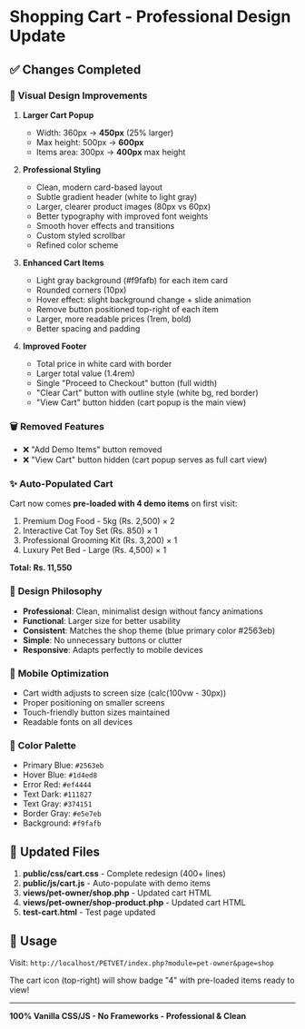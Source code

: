 # Shopping Cart - Professional Design Update

## ✅ Changes Completed

### 🎨 **Visual Design Improvements**

1. **Larger Cart Popup**
   - Width: 360px → **450px** (25% larger)
   - Max height: 500px → **600px** 
   - Items area: 300px → **400px** max height

2. **Professional Styling**
   - Clean, modern card-based layout
   - Subtle gradient header (white to light gray)
   - Larger, clearer product images (80px vs 60px)
   - Better typography with improved font weights
   - Smooth hover effects and transitions
   - Custom styled scrollbar
   - Refined color scheme

3. **Enhanced Cart Items**
   - Light gray background (#f9fafb) for each item card
   - Rounded corners (10px)
   - Hover effect: slight background change + slide animation
   - Remove button positioned top-right of each item
   - Larger, more readable prices (1rem, bold)
   - Better spacing and padding

4. **Improved Footer**
   - Total price in white card with border
   - Larger total value (1.4rem)
   - Single "Proceed to Checkout" button (full width)
   - "Clear Cart" button with outline style (white bg, red border)
   - "View Cart" button hidden (cart popup is the main view)

### 🗑️ **Removed Features**

- ❌ "Add Demo Items" button removed
- ❌ "View Cart" button hidden (cart popup serves as full cart view)

### ✨ **Auto-Populated Cart**

Cart now comes **pre-loaded with 4 demo items** on first visit:
1. Premium Dog Food - 5kg (Rs. 2,500) × 2
2. Interactive Cat Toy Set (Rs. 850) × 1
3. Professional Grooming Kit (Rs. 3,200) × 1
4. Luxury Pet Bed - Large (Rs. 4,500) × 1

**Total: Rs. 11,550**

### 🎯 **Design Philosophy**

- **Professional**: Clean, minimalist design without fancy animations
- **Functional**: Larger size for better usability
- **Consistent**: Matches the shop theme (blue primary color #2563eb)
- **Simple**: No unnecessary buttons or clutter
- **Responsive**: Adapts perfectly to mobile devices

### 📱 **Mobile Optimization**

- Cart width adjusts to screen size (calc(100vw - 30px))
- Proper positioning on smaller screens
- Touch-friendly button sizes maintained
- Readable fonts on all devices

### 🎨 **Color Palette**

- Primary Blue: `#2563eb`
- Hover Blue: `#1d4ed8`
- Error Red: `#ef4444`
- Text Dark: `#111827`
- Text Gray: `#374151`
- Border Gray: `#e5e7eb`
- Background: `#f9fafb`

## 📂 Updated Files

1. **public/css/cart.css** - Complete redesign (400+ lines)
2. **public/js/cart.js** - Auto-populate with demo items
3. **views/pet-owner/shop.php** - Updated cart HTML
4. **views/pet-owner/shop-product.php** - Updated cart HTML
5. **test-cart.html** - Test page updated

## 🚀 Usage

Visit: `http://localhost/PETVET/index.php?module=pet-owner&page=shop`

The cart icon (top-right) will show badge "4" with pre-loaded items ready to view!

---

**100% Vanilla CSS/JS - No Frameworks - Professional & Clean**

